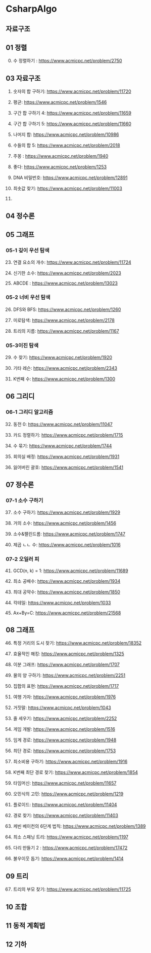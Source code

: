 # CsharpAlgo

## 자료구조
## 01 정렬
00. 수 정렬하기 : https://www.acmicpc.net/problem/2750

## 03 자료구조
01. 숫자의 합 구하기: https://www.acmicpc.net/problem/11720

02. 평균: https://www.acmicpc.net/problem/1546

03. 구간 합 구하기 4: https://www.acmicpc.net/problem/11659

04. 구간 합 구하기 5: https://www.acmicpc.net/problem/11660

05. 나머지 합: https://www.acmicpc.net/problem/10986

06. 수들의 합 5: https://www.acmicpc.net/problem/2018

07. 주몽 : https://www.acmicpc.net/problem/1940

08. 좋다: https://www.acmicpc.net/problem/1253

09. DNA 비밀번호: https://www.acmicpc.net/problem/12891

10. 최솟값 찾기: https://www.acmicpc.net/problem/11003

11. 

## 04 정수론

## 05 그래프
### 05-1 깊이 우선 탐색
23. 연결 요소의 개수: https://www.acmicpc.net/problem/11724

24. 신기한 소수: https://www.acmicpc.net/problem/2023

25. ABCDE : https://www.acmicpc.net/problem/13023
### 05-2 너비 우선 탐색
26. DFS와 BFS: https://www.acmicpc.net/problem/1260

27. 미로탐색: https://www.acmicpc.net/problem/2178

28. 트리의 지름: https://www.acmicpc.net/problem/1167
### 05-3이진 탐색
29. 수 찾기: https://www.acmicpc.net/problem/1920

30. 기타 레슨: https://www.acmicpc.net/problem/2343

31. K번째 수: https://www.acmicpc.net/problem/1300

## 06 그리디
### 06-1 그리디 알고리즘

32. 동전 0: https://www.acmicpc.net/problem/11047

33. 카드 정렬하기: https://www.acmicpc.net/problem/1715

34. 수 묶기: https://www.acmicpc.net/problem/1744

35. 회의실 배정: https://www.acmicpc.net/problem/1931

36. 잃어버린 괄호: https://www.acmicpc.net/problem/1541

## 07 정수론
### 07-1 소수 구하기
37. 소수 구하기: https://www.acmicpc.net/problem/1929

38. 거의 소수: https://www.acmicpc.net/problem/1456

39. 소수&팰린드롬: https://www.acmicpc.net/problem/1747

40. 제곱 ㄴㄴ 수: https://www.acmicpc.net/problem/1016

### 07-2 오일러 피

41. GCD(n, k) = 1: https://www.acmicpc.net/problem/11689

42. 최소 공배수: https://www.acmicpc.net/problem/1934

43. 최대 공약수: https://www.acmicpc.net/problem/1850

44. 칵테일: https://www.acmicpc.net/problem/1033

45. Ax+By=C: https://www.acmicpc.net/problem/21568
## 08 그래프

46. 특정 거리의 도시 찾기: https://www.acmicpc.net/problem/18352

47. 효율적인 해킹: https://www.acmicpc.net/problem/1325

48. 이분 그래프: https://www.acmicpc.net/problem/1707

49. 물의 양 구하기: https://www.acmicpc.net/problem/2251

50. 집합의 표현: https://www.acmicpc.net/problem/1717

51. 여행 가자: https://www.acmicpc.net/problem/1976

52. 거짓말: https://www.acmicpc.net/problem/1043

53. 줄 세우기: https://www.acmicpc.net/problem/2252

54. 게임 개발: https://www.acmicpc.net/problem/1516

55. 임계 경로: https://www.acmicpc.net/problem/1948

56. 최단 경로: https://www.acmicpc.net/problem/1753

57. 최소비용 구하기: https://www.acmicpc.net/problem/1916

58. K번째 최단 경로 찾기: https://www.acmicpc.net/problem/1854

59. 타임머신: https://www.acmicpc.net/problem/11657

60. 오민식의 고민: https://www.acmicpc.net/problem/1219

61. 플로이드: https://www.acmicpc.net/problem/11404

62. 경로 찾기: https://www.acmicpc.net/problem/11403

63. 케빈 베이컨의 6단계 법칙: https://www.acmicpc.net/problem/1389

64. 최소 스패닝 트리: https://www.acmicpc.net/problem/1197

65. 다리 만들기 2 : https://www.acmicpc.net/problem/17472

66. 불우이웃 돕기: https://www.acmicpc.net/problem/1414

## 09 트리

67. 트리의 부모 찾기: https://www.acmicpc.net/problem/11725

## 10 조합

## 11 동적 계획법

## 12 기하
